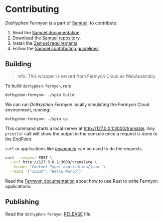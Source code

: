 # Contributing

_DotHyphen Fermyon_ is a part of [Samuel](https://github.com/isfegu/samuel), to contribute:

1. Read the [Samuel documentation](https://github.com/isfegu/samuel/blob/main/README.md).
2. Download the [Samuel repository](https://github.com/isfegu/samuel).
3. Install the [Samuel requirements](https://github.com/isfegu/samuel/blob/main/README.md#requirements).
4. Follow the [Samuel contributing guidelines](https://github.com/isfegu/samuel/blob/main/README.md#guidelines).

## Building

> Info: This wrapper is served from Fermyon Cloud as WebAssembly.

To build `dothyphen-fermyon`, run:

```bash
dothyphen-fermyon~ ./spin build
```

We can run _DotHyphen Fermyon_ locally simulating the Fermyon Cloud environment, running:

```bash
dothyphen-fermyon~ ./spin up
```

This command starts a local server at <http://127.0.0.1:3000/translate>. Any `println!` call will show the output in the console once a request is done to the EndPoint.

`curl` or applications like _[Imsommia](https://insomnia.rest)_ can be used to do the requests.

```bash
curl --request POST \
  --url http://127.0.0.1:3000/translate \
  --header 'Content-Type: application/json' \
  --data '{"input": "Hello World"}'
```

Read the [Fermyon documentation](https://developer.fermyon.com/spin/rust-components) about how to use Rust to write Fermyon applications.

## Publishing

Read the `dothyphen-fermyon` [RELEASE](./RELEASE.md) file.
